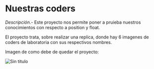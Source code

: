 # Nuestras coders
*Descripción*.- Este proyecto nos permite poner a pruieba nuestros conocimientos con respecto a position y float.

El proyecto trata, sobre realizar una replica, donde hay 6 imagenes de coders de laboratoria con sus respectivos nombres.

Imagen de como debe de quedar el proyecto:

![Sin titulo](https://raw.githubusercontent.com/Laboratoria/curricula-js/632783f957accef3442934c87cecd254a202f2db/03-interactive-site/00-html-and-css/09-guided-exercises/img-nuestras-coders.png)
